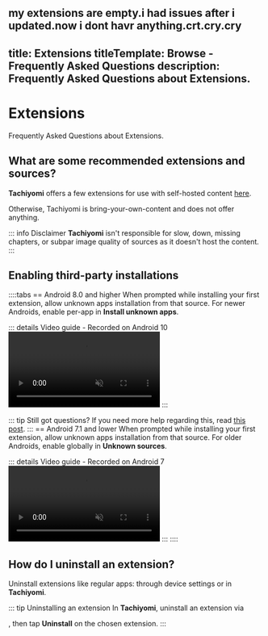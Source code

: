 my extensions are empty.i had issues after i updated.now i dont havr anything.crt.cry.cry
---
title: Extensions
titleTemplate: Browse - Frequently Asked Questions
description: Frequently Asked Questions about Extensions.
---

# Extensions
Frequently Asked Questions about Extensions.

## What are some recommended extensions and sources?
**Tachiyomi** offers a few extensions for use with self-hosted content [here](https://github.com/tachiyomiorg/extensions).

Otherwise, Tachiyomi is bring-your-own-content and does not offer anything.

::: info Disclaimer
**Tachiyomi** isn't responsible for slow, down, missing chapters, or subpar image quality of sources as it doesn't host the content.
:::

## Enabling third-party installations
::::tabs
== Android 8.0 and higher
When prompted while installing your first extension, allow unknown apps installation from that source. For newer Androids, enable per-app in **Install unknown apps**.

::: details Video guide - Recorded on Android 10
<video controls muted preload="metadata">
  <source src="/docs/faq/browse/extensions/unknown-sources-A10.light.webm" type="video/webm">
</video>
:::

::: tip Still got questions?
If you need more help regarding this, read [this post](https://nerdschalk.com/how-to-allow-apps-installation-from-unknown-sources-on-android-9-pie/ "nerdschalk.com | How to allow apps installation from unknown sources on Android 9 Pie").
:::
== Android 7.1 and lower
When prompted while installing your first extension, allow unknown apps installation from that source. For older Androids, enable globally in **Unknown sources**.

::: details Video guide - Recorded on Android 7
<video controls muted preload="metadata">
  <source src="/docs/faq/browse/extensions/unknown-sources-A7.light.webm">
</video>
:::
::::

## How do I uninstall an extension?
Uninstall extensions like regular apps: through device settings or in **Tachiyomi**.

::: tip Uninstalling an extension
In **Tachiyomi**, uninstall an extension via <nav to="extensions">, then tap **Uninstall** on the chosen extension.
:::
